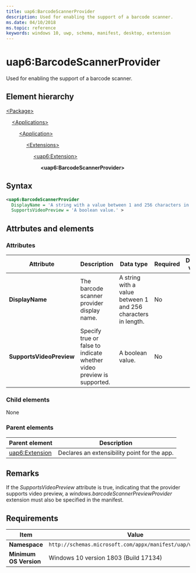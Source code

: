 ```yaml
---
title: uap6:BarcodeScannerProvider
description: Used for enabling the support of a barcode scanner.
ms.date: 04/10/2018
ms.topic: reference
keywords: windows 10, uwp, schema, manifest, desktop, extension 
---
```


# uap6:BarcodeScannerProvider

Used for enabling the support of a barcode scanner.

## Element hierarchy

[\<Package\>](element-package.md)

&nbsp;&nbsp;&nbsp;&nbsp;[\<Applications\>](element-applications.md)

&nbsp;&nbsp;&nbsp;&nbsp; &nbsp;&nbsp;&nbsp;&nbsp;[\<Application\>](element-application.md)

&nbsp;&nbsp;&nbsp;&nbsp; &nbsp;&nbsp;&nbsp;&nbsp; &nbsp;&nbsp;&nbsp;&nbsp;[\<Extensions\>](element-1-extensions.md)

&nbsp;&nbsp;&nbsp;&nbsp; &nbsp;&nbsp;&nbsp;&nbsp; &nbsp;&nbsp;&nbsp;&nbsp; &nbsp;&nbsp;&nbsp;&nbsp;[\<uap6:Extension\>](element-uap6-extension.md)

&nbsp;&nbsp;&nbsp;&nbsp; &nbsp;&nbsp;&nbsp;&nbsp; &nbsp;&nbsp;&nbsp;&nbsp; &nbsp;&nbsp;&nbsp;&nbsp; &nbsp;&nbsp;&nbsp;&nbsp;**\<uap6:BarcodeScannerProvider\>**

## Syntax

```xml
<uap6:BarcodeScannerProvider
  DisplayName = 'A string with a value between 1 and 256 characters in length.'
  SupportsVideoPreview = 'A boolean value.' >
```

## Attrbutes and elements

### Attributes

| Attribute | Description | Data type | Required | Default value |
|-|-|-|-|-|
| **DisplayName** | The barcode scanner provider display name. | A string with a value between 1 and 256 characters in length. | No |  |
| **SupportsVideoPreview** | Specify true or false to indicate whether video preview is supported. | A boolean value. | No |  |

### Child elements

None

### Parent elements

| Parent element | Description |
|-|-|
| [uap6:Extension](element-uap6-extension.md) | Declares an extensibility point for the app. |

## Remarks

If the *SupportsVideoPreview* attribute is true, indicating that the provider supports video preview, a *windows.barcodeScannerPreviewProvider* extension must also be specified in the manifest.

## Requirements

| Item | Value |
|--|--|
| **Namespace** | `http://schemas.microsoft.com/appx/manifest/uap/windows10/6` |
| **Minimum OS Version** | Windows 10 version 1803 (Build 17134) |
